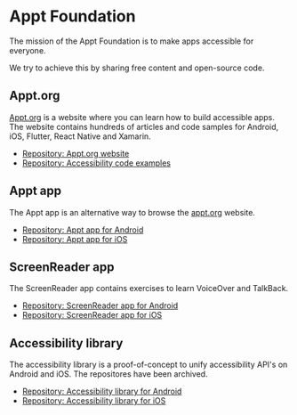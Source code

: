 # Appt Foundation

The mission of the Appt Foundation is to make apps accessible for everyone.

We try to achieve this by sharing free content and open-source code.

## Appt.org

[Appt.org](https://appt.org) is a website where you can learn how to build accessible apps. The website contains hundreds of articles and code samples for Android, iOS, Flutter, React Native and Xamarin.

* [Repository: Appt.org website](https://github.com/appt-org/appt-org/)
* [Repository: Accessibility code examples](https://github.com/appt-org/accessibility-code-examples)
  
## Appt app

The Appt app is an alternative way to browse the [appt.org](https://appt.org) website.

* [Repository: Appt app for Android](https://github.com/appt-org/appt-android/)
* [Repository: Appt app for iOS](https://github.com/appt-org/appt-ios/)

## ScreenReader app

The ScreenReader app contains exercises to learn VoiceOver and TalkBack.

* [Repository: ScreenReader app for Android](https://github.com/appt-org/screenreader-android/)
* [Repository: ScreenReader app for iOS](https://github.com/appt-org/screenreader-ios/)

## Accessibility library

The accessibility library is a proof-of-concept to unify accessibility API's on Android and iOS. The repositores have been archived.

* [Repository: Accessibility library for Android](https://github.com/appt-org/accessibility-android/)
* [Repository: Accessibility library for iOS](https://github.com/appt-org/accessibility-ios/)
